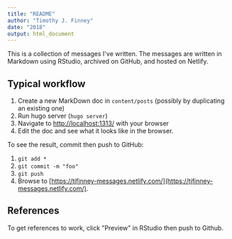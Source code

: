 ```yaml
---
title: "README"
author: "Timothy J. Finney"
date: "2018"
output: html_document
---
```


This is a collection of messages I've written. The messages are written in Markdown using RStudio, archived on GitHub, and hosted on Netlify.

## Typical workflow

1. Create a new MarkDown doc in `content/posts` (possibly by duplicating an existing one)
2. Run hugo server (`hugo server`)
3. Navigate to [http://localhost:1313/](http://localhost:1313/) with your browser
4. Edit the doc and see what it looks like in the browser.

To see the result, commit then push to GitHub:

1. `git add *`
2. `git commit -m "foo"`
3. `git push`
4. Browse to [https://tjfinney-messages.netlify.com/](https://tjfinney-messages.netlify.com/).

## References

To get references to work, click "Preview" in RStudio then push to Github.
